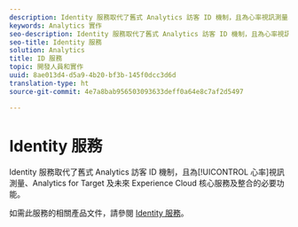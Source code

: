 ```yaml
---
description: Identity 服務取代了舊式 Analytics 訪客 ID 機制，且為心率視訊測量、Analytics for Target 及未來 Experience Cloud 核心服務及整合的必要功能。
keywords: Analytics 實作
seo-description: Identity 服務取代了舊式 Analytics 訪客 ID 機制，且為心率視訊測量、Analytics for Target 及未來 Experience Cloud 核心服務及整合的必要功能。
seo-title: Identity 服務
solution: Analytics
title: ID 服務
topic: 開發人員和實作
uuid: 8ae013d4-d5a9-4b20-bf3b-145f0dcc3d6d
translation-type: ht
source-git-commit: 4e7a8bab956503093633deff0a64e8c7af2d5497

---
```



# Identity 服務

Identity 服務取代了舊式 Analytics 訪客 ID 機制，且為[!UICONTROL 心率]視訊測量、Analytics for Target 及未來 Experience Cloud 核心服務及整合的必要功能。

如需此服務的相關產品文件，請參閱 [Identity 服務](https://marketing.adobe.com/resources/help/zh_TW/mcvid/)。
